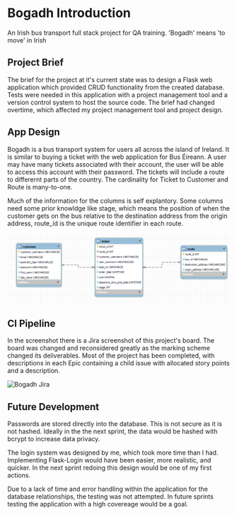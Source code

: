 # Bogadh Introduction
An Irish bus transport full stack project for QA training. 'Bogadh' means 'to move' in Irish

## Project Brief
The brief for the project at it's current state was to design a Flask web application which provided CRUD functionality from the created database. Tests were needed in this application with a project management tool and a version control system to host the source code. The brief had changed overtime, which affected my project management tool and project design. 

## App Design
Bogadh is a bus transport system for users all across the island of Ireland. It is similar to buying a ticket with the web application for Bus Éireann. A user may have many tickets associated with their account, the user will be able to access this account with their password. The tickets will include a route to differernt parts of the country. The cardinality for Ticket to Customer and Route is many-to-one.

Much of the information for the columns is self explantory. Some columns need some prior knowldge like stage, which means the position of when the customer gets on the bus relative to the destination address from the origin address, route_id is the unique route identifier in each route.

![Bogadh ERD](bogadh_erd_screenshot.png)

## CI Pipeline
In the screenshot there is a Jira screenshot of this project's board. The board was changed and reconsidered greatly as the marking scheme changed its deliverables. Most of the project has been completed, with descriptions in each Epic containing a child issue with allocated story points and a description. 

![Bogadh Jira](bogadh_jira_screenshot)

## Future Development
Passwords are stored directly into the database. This is not secure as it is not hashed. Ideally in the the next sprint, the data would be hashed with bcrypt to increase data privacy.

The login system was designed by me, which took more time than I had. Implementing Flask-Login would have been easier, more realistic, and quicker. In the next sprint redoing this design would be one of my first actions.

Due to a lack of time and error handling within the application for the database relationships, the testing was not attempted. In future sprints testing the application with a high covereage would be a goal. 

